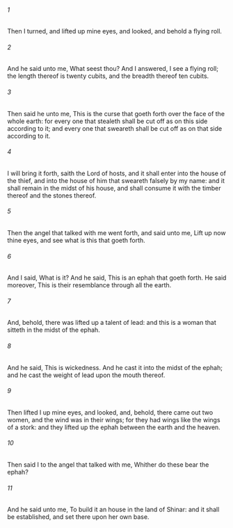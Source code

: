 ###### 1
Then I turned, and lifted up mine eyes, and looked, and behold a flying roll.

###### 2
And he said unto me, What seest thou? And I answered, I see a flying roll; the length thereof is twenty cubits, and the breadth thereof ten cubits.

###### 3
Then said he unto me, This is the curse that goeth forth over the face of the whole earth: for every one that stealeth shall be cut off as on this side according to it; and every one that sweareth shall be cut off as on that side according to it.

###### 4
I will bring it forth, saith the Lord of hosts, and it shall enter into the house of the thief, and into the house of him that sweareth falsely by my name: and it shall remain in the midst of his house, and shall consume it with the timber thereof and the stones thereof.

###### 5
Then the angel that talked with me went forth, and said unto me, Lift up now thine eyes, and see what is this that goeth forth.

###### 6
And I said, What is it? And he said, This is an ephah that goeth forth. He said moreover, This is their resemblance through all the earth.

###### 7
And, behold, there was lifted up a talent of lead: and this is a woman that sitteth in the midst of the ephah.

###### 8
And he said, This is wickedness. And he cast it into the midst of the ephah; and he cast the weight of lead upon the mouth thereof.

###### 9
Then lifted I up mine eyes, and looked, and, behold, there came out two women, and the wind was in their wings; for they had wings like the wings of a stork: and they lifted up the ephah between the earth and the heaven.

###### 10
Then said I to the angel that talked with me, Whither do these bear the ephah?

###### 11
And he said unto me, To build it an house in the land of Shinar: and it shall be established, and set there upon her own base.

